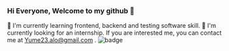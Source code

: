 ### Hi Everyone, Welcome to my github 👋
🌱 I'm currently learning frontend, backend and testing software skill.
🤔 I'm currently looking for an internship. If you are interested me, you can contact me at Yume23.alo@gmail.com .
<img src="https://badges.aleen42.com/src/react.svg" alt="badge"/>

<!--
**pimdyw/pimdyw** is a ✨ _special_ ✨ repository because its `README.md` (this file) appears on your GitHub profile.

Here are some ideas to get you started:

- 🔭 I’m currently working on ...
- 🌱 I’m currently learning ...
- 👯 I’m looking to collaborate on ...
- 🤔 I’m looking for help with ...
- 💬 Ask me about ...
- 📫 How to reach me: ...
- 😄 Pronouns: ...
- ⚡ Fun fact: ...
-->
